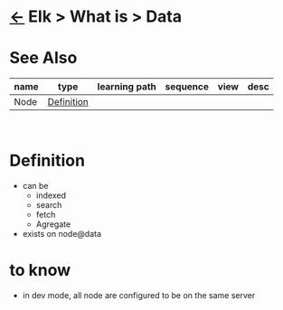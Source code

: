 <head><link rel="stylesheet" href="../../../md.css"/><script src="../../../md.js"></script></head>

[//]: #(Reference)
[Repo_Readme]:      ../list/object_list.md
[Node_Whatis]:      ../whatis/node_whatis.md

# [&larr;][Repo_Readme] Elk > What is > Data
# See Also 
|name|type|learning path|sequence|view|desc|
|-|-|-|-|-|-|
|Node|[Definition][Node_Whatis]|
<br>

# Definition
- can be
  - indexed
  - search
  - fetch
  - Agregate
- exists on node@data

# to know
- in dev mode, all node are configured to be on the same server